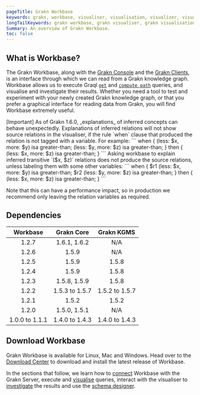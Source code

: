 ```yaml
---
pageTitle: Grakn Workbase
keywords: grakn, workbase, visualiser, visualisation, visualizer, visualization
longTailKeywords: grakn workbase, grakn visualiser, grakn visualisation, grakn visualizer, grakn visualization
Summary: An overview of Grakn Workbase.
toc: false
---
```


## What is Workbase?
The Grakn Workbase, along with the [Grakn Console](../02-running-grakn/02-console.md) and the [Grakn Clients](../03-client-api/00-overview.md), is an interface through which we can read from a Grakn knowledge graph.
Workbase allows us to execute Graql [`get`](../11-query/02-get-query.md) and [`compute path`](../11-query/07-compute-query.md#compute-the-shortest-path) queries, and visualise and investigate their results.
Whether you need a tool to test and experiment with your newly created Grakn knowledge graph, or that you prefer a graphical interface for reading data from Grakn, you will find Workbase extremely useful.

<div class="note">
[Important]
As of Grakn 1.6.0, _explanations_ of inferred concepts can behave unexpectedly. Explanations of inferred relations will not show source relations in the visualiser, if the rule `when` clause that produced the relation is not tagged with a variable. For example:
  ```
  when { (less: $x, more: $y) isa greater-than; (less: $y, more: $z) isa greater-than; } then { (less: $x, more: $z) isa greater-than; }
  ```
  Asking workbase to explain inferred transitive `($x, $z)` relations does not produce the source relations, unless labeling them with some other variables:
    ```
  when { $r1 (less: $x, more: $y) isa greater-than; $r2 (less: $y, more: $z) isa greater-than; } then { (less: $x, more: $z) isa greater-than; }
  ```
  
  Note that this can have a performance impact, so in production we recommend only leaving the relation variables as required.
</div>

## Dependencies

| Workbase       | Grakn Core          | Grakn KGMS          |
| :------------: | :-----------------: | :-----------------: |
| 1.2.7          | 1.6.1, 1.6.2        | N/A                 |
| 1.2.6          | 1.5.9               | N/A                 |
| 1.2.5          | 1.5.9               | 1.5.8               |
| 1.2.4          | 1.5.9               | 1.5.8               |
| 1.2.3          | 1.5.8, 1.5.9        | 1.5.8               |
| 1.2.2          | 1.5.3 to 1.5.7      | 1.5.2 to 1.5.7      |
| 1.2.1          | 1.5.2               | 1.5.2               |
| 1.2.0          | 1.5.0, 1.5.1        | N/A                 |
| 1.0.0 to 1.1.1 | 1.4.0 to 1.4.3      | 1.4.0 to 1.4.3      |

## Download Workbase
Grakn Workbase is available for Linux, Mac and Windows. Head over to the [Download Center](https://grakn.ai/download#workbase) to download and install the latest release of Workbase.

In the sections that follow, we learn how to [connect](../07-workbase/01-connection.md) Workbase with the Grakn Server, execute and [visualise](../07-workbase/02-visualisation.md) queries, interact with the visualiser to [investigate](../07-workbase/03-investigation.md) the results and use the [schema designer](../07-workbase/04-schema-designer.md).
